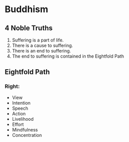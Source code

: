 # Buddhism

## 4 Noble Truths

1. Suffering is a part of life.
1. There is a cause to suffering.
1. There is an end to suffering.
1. The end to suffering is contained in the Eightfold Path


## Eightfold Path

### Right:

* View
* Intention
* Speech
* Action
* Livelihood
* Effort
* Mindfulness
* Concentration
